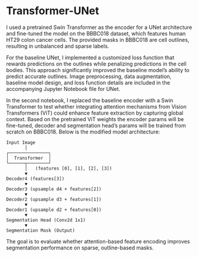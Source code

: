 # Transformer-UNet

I used a pretrained Swin Transformer as the encoder for a UNet architecture and fine-tuned the model on the BBBC018 dataset, which features human HT29 colon cancer cells. The provided masks in BBBC018 are cell outlines, resulting in unbalanced and sparse labels.

For the baseline UNet, I implemented a customized loss function that rewards predictions on the outlines while penalizing predictions in the cell bodies. This approach significantly improved the baseline model’s ability to predict accurate outlines. Image preprocessing, data augmentation, baseline model design, and loss function details are included in the accompanying Jupyter Notebook file for UNet.

In the second notebook, I replaced the baseline encoder with a Swin Transformer to test whether integrating attention mechanisms from Vision Transformers (ViT) could enhance feature extraction by capturing global context. Based on the pretrained ViT weights the encoder params will be fine-tuned, decoder and segmentation head’s params will be trained from scratch on BBBC018. 
Below is the modified model architecture:

```
Input Image
       │
┌───────────────┐
│  Transformer  │
└──────┬────────┘
       │   (features [0], [1], [2], [3])
       ▼
Decoder4 (features[3])
       ▼
Decoder3 (upsample d4 + features[2])
       ▼
Decoder2 (upsample d3 + features[1])
       ▼
Decoder1 (upsample d2 + features[0])
       ▼
Segmentation Head (Conv2d 1x1)
       ▼
Segmentation Mask (Output)
```

The goal is to evaluate whether attention-based feature encoding improves segmentation performance on sparse, outline-based masks.
